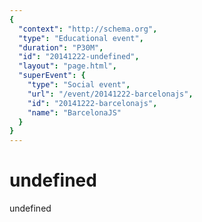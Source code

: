 ```yaml
---
{
  "context": "http://schema.org",
  "type": "Educational event",
  "duration": "P30M",
  "id": "20141222-undefined",
  "layout": "page.html",
  "superEvent": {
    "type": "Social event",
    "url": "/event/20141222-barcelonajs",
    "id": "20141222-barcelonajs",
    "name": "BarcelonaJS"
  }
}
---
```

# undefined

undefined